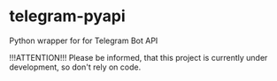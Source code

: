 # telegram-pyapi
Python wrapper for for Telegram Bot API

!!!ATTENTION!!!
Please be informed, that this project is currently under development, so don't rely on code.
